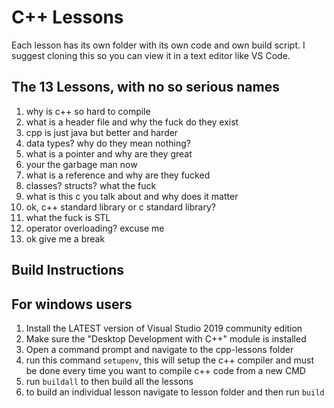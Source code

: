 # C++ Lessons

Each lesson has its own folder with its own code and own build script.
I suggest cloning this so you can view it in a text editor like VS Code.

## The 13 Lessons, with no so serious names
1. why is c++ so hard to compile
2. what is a header file and why the fuck do they exist
3. cpp is just java but better and harder
4. data types? why do they mean nothing?
5. what is a pointer and why are they great
6. your the garbage man now
7. what is a reference and why are they fucked
8. classes? structs? what the fuck
9. what is this c you talk about and why does it matter
10. ok, c++ standard library or c standard library?
11. what the fuck is STL
12. operator overloading? excuse me
13. ok give me a break

## Build Instructions
For windows users
------
1. Install the LATEST version of Visual Studio 2019 community edition
2. Make sure the "Desktop Development with C++" module is installed
3. Open a command prompt and navigate to the cpp-lessons folder
4. run this command `setupenv`, this will setup the c++ compiler and must be done every time you want to compile c++ code from a new CMD
5. run `buildall` to then build all the lessons
6. to build an individual lesson navigate to lesson folder and then run `build`
